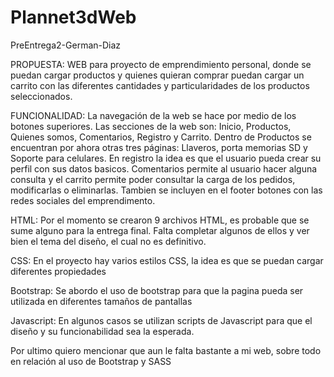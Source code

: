 # Plannet3dWeb
PreEntrega2-German-Diaz

PROPUESTA: WEB para proyecto de emprendimiento personal, donde se puedan cargar productos y quienes quieran comprar puedan cargar un carrito con las diferentes cantidades y particularidades de los productos seleccionados.

FUNCIONALIDAD: La navegación de la web se hace por medio de los botones superiores. Las secciones de la web son: Inicio, Productos, Quienes somos, Comentarios, Registro y Carrito. Dentro de Productos se encuentran por ahora otras tres páginas: Llaveros, porta memorias SD y Soporte para celulares. En registro la idea es que el usuario pueda crear su perfil con sus datos basicos. Comentarios permite al usuario hacer alguna consulta y el  carrito permite  poder consultar la carga de los pedidos, modificarlas o eliminarlas. Tambien se incluyen en el footer botones con las redes sociales del emprendimento.

HTML: Por el momento se crearon 9 archivos HTML, es probable que se sume alguno para la entrega final. Falta completar algunos de ellos y ver bien el tema del diseño, el cual no es definitivo.

CSS:  En el proyecto hay varios estilos CSS, la idea es que se puedan cargar diferentes propiedades

Bootstrap: Se abordo el uso de bootstrap para que la pagina pueda ser utilizada en diferentes tamaños de pantallas

Javascript: En algunos casos se utilizan scripts de Javascript para que el diseño y su funcionabilidad sea la esperada.

Por ultimo quiero mencionar que aun le falta bastante a mi web, sobre todo en relación al uso de Bootstrap y SASS